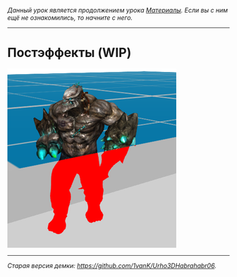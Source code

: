 *Данный урок является продолжением урока [Материалы](https://github.com/urho3d-learn/materials). Если вы с ним ещё не ознакомились, то начните с него.*

---

# Постэффекты (WIP)

![](images/screen.png)

---

*Старая версия демки: <https://github.com/1vanK/Urho3DHabrahabr06>.*

